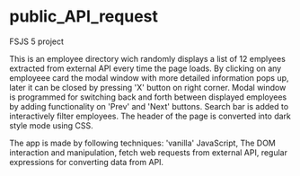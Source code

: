 # public_API_request
 FSJS 5 project

 This is an employee directory wich randomly displays a list of 12 emplyees extracted from
 external API every time the page loads. By clicking on any employeee card the modal window with
 more detailed information pops up, later it can be closed by pressing 'X' button on right corner.
 Modal window is programmed for switching back and forth between displayed employees by adding
 functionality on 'Prev' and 'Next' buttons. Search bar is added to interactively filter employees. The header of the page is converted into dark style mode using CSS.

 The app is made by following techniques: 'vanilla' JavaScript, The DOM interaction and manipulation,
 fetch web requests from external API, regular expressions for converting data from API. 
